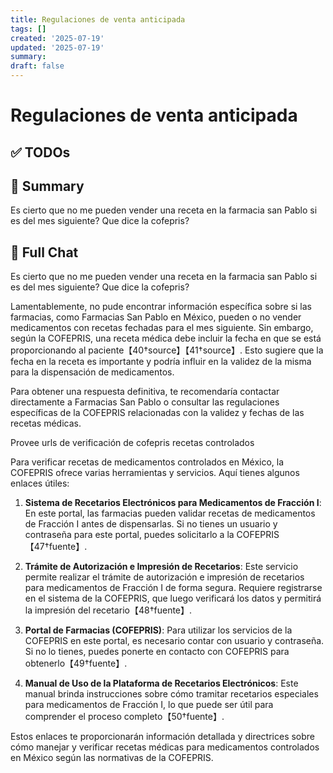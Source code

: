 ```yaml
---
title: Regulaciones de venta anticipada
tags: []
created: '2025-07-19'
updated: '2025-07-19'
summary:
draft: false
---
```


# Regulaciones de venta anticipada

## ✅ TODOs


## 📌 Summary
Es cierto que no me pueden vender una receta en la farmacia san Pablo si es del mes siguiente? Que dice la cofepris?

## 🧠 Full Chat


Es cierto que no me pueden vender una receta en la farmacia san Pablo si es del mes siguiente? Que dice la cofepris? 

Lamentablemente, no pude encontrar información específica sobre si las farmacias, como Farmacias San Pablo en México, pueden o no vender medicamentos con recetas fechadas para el mes siguiente. Sin embargo, según la COFEPRIS, una receta médica debe incluir la fecha en que se está proporcionando al paciente【40†source】【41†source】. Esto sugiere que la fecha en la receta es importante y podría influir en la validez de la misma para la dispensación de medicamentos.

Para obtener una respuesta definitiva, te recomendaría contactar directamente a Farmacias San Pablo o consultar las regulaciones específicas de la COFEPRIS relacionadas con la validez y fechas de las recetas médicas.

Provee urls de verificación de cofepris recetas controlados

Para verificar recetas de medicamentos controlados en México, la COFEPRIS ofrece varias herramientas y servicios. Aquí tienes algunos enlaces útiles:

1. **Sistema de Recetarios Electrónicos para Medicamentos de Fracción I**: En este portal, las farmacias pueden validar recetas de medicamentos de Fracción I antes de dispensarlas. Si no tienes un usuario y contraseña para este portal, puedes solicitarlo a la COFEPRIS【47†fuente】.
   
2. **Trámite de Autorización e Impresión de Recetarios**: Este servicio permite realizar el trámite de autorización e impresión de recetarios para medicamentos de Fracción I de forma segura. Requiere registrarse en el sistema de la COFEPRIS, que luego verificará los datos y permitirá la impresión del recetario【48†fuente】.

3. **Portal de Farmacias (COFEPRIS)**: Para utilizar los servicios de la COFEPRIS en este portal, es necesario contar con usuario y contraseña. Si no lo tienes, puedes ponerte en contacto con COFEPRIS para obtenerlo【49†fuente】.

4. **Manual de Uso de la Plataforma de Recetarios Electrónicos**: Este manual brinda instrucciones sobre cómo tramitar recetarios especiales para medicamentos de Fracción I, lo que puede ser útil para comprender el proceso completo【50†fuente】.

Estos enlaces te proporcionarán información detallada y directrices sobre cómo manejar y verificar recetas médicas para medicamentos controlados en México según las normativas de la COFEPRIS.